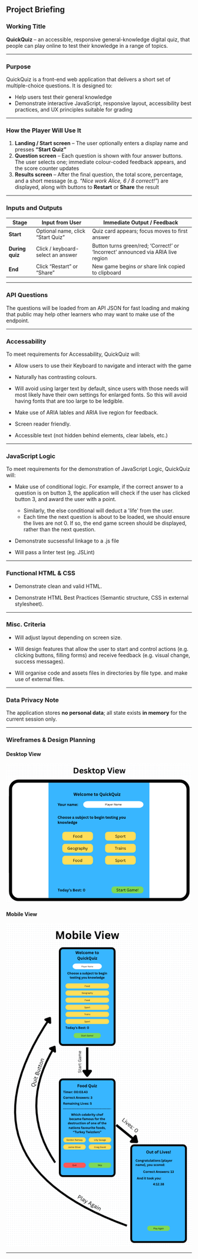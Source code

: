 ## Project Briefing

### **Working Title**
**QuickQuiz** – an accessible, responsive general-knowledge digital quiz, that people can play online to test their knowledge in a range of topics.

---

### **Purpose**

QuickQuiz is a  front-end web application that delivers a short set of multiple-choice questions. It is designed to:

- Help users test their general knowledge
- Demonstrate interactive JavaScript, responsive layout, accessibility best practices, and UX principles suitable for grading

---

### **How the Player Will Use It**

1. **Landing / Start screen** – The user optionally enters a display name and presses **“Start Quiz”**  
2. **Question screen** – Each question is shown with four answer buttons. The user selects one; immediate colour-coded feedback appears, and the score counter updates  
3. **Results screen** – After the final question, the total score, percentage, and a short message (e.g. _“Nice work Alice, 6 / 8 correct!”_) are displayed, along with buttons to **Restart** or **Share** the result

---

### **Inputs and Outputs**

| **Stage**      | **Input from User**                      | **Immediate Output / Feedback**                                                 |
|----------------|------------------------------------------|----------------------------------------------------------------------------------|
| **Start**       | Optional name, click “Start Quiz”        | Quiz card appears; focus moves to first answer                                   |
| **During quiz** | Click / keyboard-select an answer        | Button turns green/red; ‘Correct!’ or ‘Incorrect’ announced via ARIA live region |
| **End**         | Click “Restart” or “Share”               | New game begins _or_ share link copied to clipboard                              |

---

### **API Questions**

The questions will be loaded from an API JSON for fast loading and making that public may help other learners who may want to make use of the endpoint.

---

### **Accessability**

To meet requirements for Accessability, QuickQuiz will:

- Allow users to use their Keyboard to navigate and interact with the game

- Naturally has contrasting colours.

- Will avoid using larger text by default, since users with those needs will most likely have their own settings for enlarged fonts. So this will avoid having fonts that are too large to be ledgible.

- Make use of ARIA lables and ARIA live region for feedback.

- Screen reader friendly.

- Accessible text (not hidden behind elements, clear labels, etc.)

---

### **JavaScript Logic**

To meet requirements for the demonstration of JavaScript Logic, QuickQuiz will:

- Make use of conditional logic. For example, if the correct answer to a question is on button 3, the application will check if the user has clicked button 3, and award the user with a point.
    - Similarly, the else conditional will deduct a 'life' from the user.
    - Each time the next question is about to be loaded, we should ensure the lives are not 0. If so, the end game screen should be displayed, rather than the next question.

- Demonstrate sucsessful linkage to a .js file

- Will pass a linter test (eg. JSLint)

---

### **Functional HTML & CSS**

- Demonstrate clean and valid HTML.

- Demonstrate HTML Best Practices (Semantic structure, CSS in external stylesheet).

---

### **Misc. Criteria**

- Will adjust layout depending on screen size.

- Will design features that allow the user to start and control actions (e.g. clicking buttons, filling forms) and receive feedback (e.g. visual change, success messages).

- Will organise code and assets files in directories by file type. and make use of external files.

---

### **Data Privacy Note**

The application stores **no personal data**; all state exists **in memory** for the current session only.

---

### **Wireframes & Design Planning**

#### Desktop View
<img src="assets/img/Desktop-View.png">


#### Mobile View
<img src="assets/img/Mobile-View.png">

---
